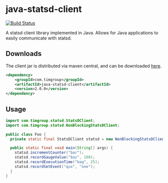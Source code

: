 java-statsd-client
==================

[![Build Status](https://travis-ci.org/tim-group/java-statsd-client.svg?branch=master)](https://travis-ci.org/tim-group/java-statsd-client)

A statsd client library implemented in Java.  Allows for Java applications to easily communicate with statsd.

Downloads
---------
The client jar is distributed via maven central, and can be downloaded [here](http://search.maven.org/#search%7Cga%7C1%7Cg%3Acom.timgroup%20a%3Ajava-statsd-client).

```xml
<dependency>
    <groupId>com.timgroup</groupId>
    <artifactId>java-statsd-client</artifactId>
    <version>2.0.0</version>
</dependency>
```

Usage
-----
```java
import com.timgroup.statsd.StatsDClient;
import com.timgroup.statsd.NonBlockingStatsDClient;

public class Foo {
  private static final StatsDClient statsd = new NonBlockingStatsDClient("my.prefix", "statsd-host", 8125);

  public static final void main(String[] args) {
    statsd.incrementCounter("bar");
    statsd.recordGaugeValue("baz", 100);
    statsd.recordExecutionTime("bag", 25);
    statsd.recordSetEvent("qux", "one");
  }
}
```

